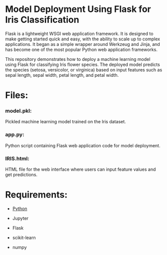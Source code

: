 # Model Deployment Using Flask for Iris Classification
Flask is a lightweight WSGI web application framework. It is designed to make getting started quick and easy, with the ability to scale up to complex applications. It began as a simple wrapper around Werkzeug and Jinja, and has become one of the most popular Python web application frameworks.

This repository demonstrates how to deploy a machine learning model using Flask for classifying Iris flower species. The deployed model predicts the species (setosa, versicolor, or virginica) based on input features such as sepal length, sepal width, petal length, and petal width.

# Files:
### model.pkl:
Pickled machine learning model trained on the Iris dataset.

### app.py:
Python script containing Flask web application code for model deployment.

### IRIS.html:
HTML file for the web interface where users can input feature values and get predictions.
# Requirements:
- [Python](https://github.com/python)

- Jupyter

- Flask

- scikit-learn

- numpy

